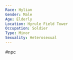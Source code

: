 ```yaml
---
Race: Hylian
Gender: Male
Age: Elderly
Location: Hyrule Field Tower
Occupation: Soldier
Type: Minor
Sexuality: Heterosexual
---
```

 #npc 

